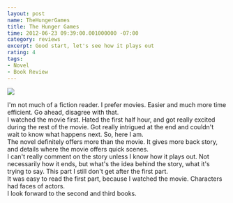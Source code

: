 ```yaml
---
layout: post
name: TheHungerGames
title: The Hunger Games
time: 2012-06-23 09:39:00.001000000 -07:00
category: reviews
excerpt: Good start, let's see how it plays out
rating: 4
tags:
- Novel
- Book Review
---
```

<img class="imageOnRight" src="{{ site.imgFolder_reviews }}{{ page.name }}/TheHungerGamesCover.jpg">

<div class="stars" title="{{ page.rating }} Stars" data-percent="{{ page.rating }}"></div>

I'm not much of a fiction reader. I prefer movies. Easier and much more time efficient. Go ahead, disagree with that.  
I watched the movie first. Hated the first half hour, and got really excited during the rest of the movie. Got really intrigued at the end and couldn't wait to know what happens next. So, here I am.  
The novel definitely offers more than the movie. It gives more back story, and details where the movie offers quick scenes.  
I can't really comment on the story unless I know how it plays out. Not necessarily how it ends, but what's the idea behind the story, what it's trying to say. This part I still don't get after the first part.  
It was easy to read the first part, because I watched the movie. Characters had faces of actors.  
I look forward to the second and third books.  